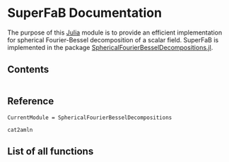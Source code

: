 # SuperFaB Documentation

The purpose of this [Julia](https://julialang.org/) module is to provide an
efficient implementation for spherical Fourier-Bessel decomposition of a scalar
field. SuperFaB is implemented in the package
[SphericalFourierBesselDecompositions.jl](https://github.com/hsgg/SphericalFourierBesselDecompositions.jl).


## Contents

```@contents
```


## Reference

```@meta
CurrentModule = SphericalFourierBesselDecompositions
```

```@docs
cat2amln
```


## List of all functions

```@index
```
